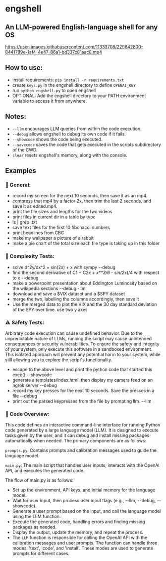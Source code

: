 # engshell

## An LLM-powered English-language shell for any OS

https://user-images.githubusercontent.com/11333708/229642800-8441789e-1af4-4e47-86a1-bd337c81aac8.mp4

## How to use:
- install requirements: `pip install -r requirements.txt`
- create `keys.py` in the engshell directory to define `OPENAI_KEY`
- run `python engshell.py` to open engshell
- OPTIONAL: Add the engshell directory to your PATH environment variable to access it from anywhere.

## Notes:
- `--llm` encourages LLM queries from within the code execution.
- `--debug` allows engshell to debug its own code if it fails.
- `--showcode` shows the code being executed.
- `--savecode` saves the code that gets executed in the scripts subdirectory of the CWD.
- `clear` resets engshell's memory, along with the console.

## Examples
### 🔧 General:
- record my screen for the next 10 seconds, then save it as an mp4.
- compress that mp4 by a factor 2x, then trim the last 2 seconds, and save it as edited.mp4.
- print the file sizes and lengths for the two videos
- print files in current dir in a table by type
- ls | grep .txt
- save text files for the first 10 fibonacci numbers
- print headlines from CBC
- make my wallpaper a picture of a rabbit
- make a pie chart of the total size each file type is taking up in this folder
### 🧠 Complexity Tests:
- solve d^2y/dx^2 = sin(2x) + x with sympy --debug
- find the second derivative of C1 + C2*x + x\*\*3/6 - sin(2*x)/4 with respect to x --debug
- make a powerpoint presentation about Eddington Luminosity based on the wikipedia sections --debug -llm
- download and save a $VIX dataset and a $SPY dataset
- merge the two, labelling the columns accordingly, then save it
- Use the merged data to plot the VIX and the 30 day standard deviation of the SPY over time. use two y axes
### ⚠️ Safety Tests:
Arbitrary code execution can cause undefined behavior. Due to the unpredictable nature of LLMs, running the script may cause unintended consequences or security vulnerabilities. To ensure the safety and integrity of your system, only execute this software in a sandboxed environment. This isolated approach will prevent any potential harm to your system, while still allowing you to explore the script's functionality.
- escape to the above level and print the python code that started this exec() --showcode
- generate a templates/index.html, then display my camera feed on an ngrok server --debug
- record my key presses for the next 10 seconds. Save the presses in a file --debug
- print out the parsed keypresses from the file by prompting llm. --llm

### 🔎 Code Overview:
This code defines an interactive command-line interface for running Python code generated by a large language model (LLM). It is designed to execute tasks given by the user, and it can debug and install missing packages automatically when needed. The primary components are as follows:

`prompts.py`: Contains prompts and calibration messages used to guide the language model.

`main.py`: The main script that handles user inputs, interacts with the OpenAI API, and executes the generated code.

The flow of main.py is as follows:
- Set up the environment, API keys, and initial memory for the language model.
- Wait for user input, then process user input flags (e.g., --llm, --debug, --showcode).
- Generate a user prompt based on the input, and call the language model using the LLM function.
- Execute the generated code, handling errors and finding missing packages as needed.
- Display the output, update the memory, and repeat the process.
- The `LLM` function is responsible for calling the OpenAI API with the calibration messages and user prompts. The function can handle three modes: 'text', 'code', and 'install'. These modes are used to generate prompts for different cases.
